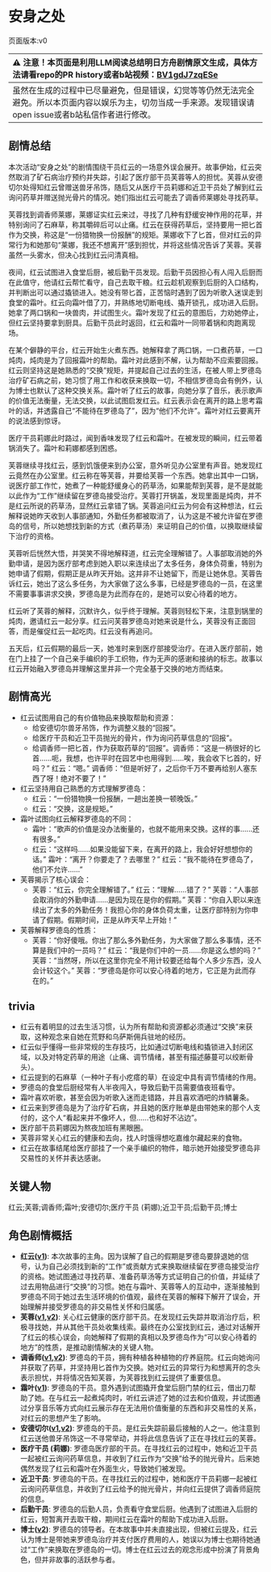 # 安身之处
页面版本:v0
 

| :warning: 注意！本页面是利用LLM阅读总结明日方舟剧情原文生成，具体方法请看repo的PR history或者b站视频：[BV1gdJ7zqESe](https://www.bilibili.com/video/BV1gdJ7zqESe/)         |
|:----------------------------|
| 虽然在生成的过程中已尽量避免，但是错误，幻觉等等仍然无法完全避免。所以本页面内容以娱乐为主，切勿当成一手来源。发现错误请open issue或者b站私信作者进行修改。|



## 剧情总结
本次活动“安身之处”的剧情围绕干员红云的一场意外误会展开。故事伊始，红云突然取消了矿石病治疗预约并失踪，引起了医疗部干员芙蓉等人的担忧。芙蓉从安德切尔处得知红云曾赠送兽牙吊饰，随后又从医疗干员莉娜和近卫干员处了解到红云询问药草并赠送抛光骨片的情况。她们指出红云可能去了调香师莱娜处寻找药草。

芙蓉找到调香师莱娜，莱娜证实红云来过，寻找了几种有舒缓安神作用的花草，并特别询问了石麻草，称其嚼碎后可以止痛。红云在获得药草后，坚持要用一把匕首作为交换，称这是“一份猎物换一份报酬”的规矩。莱娜收下了匕首，但对红云的异常行为和她那句“莱娜，我还不想离开”感到担忧，并将这些情况告诉了芙蓉。芙蓉虽然一头雾水，但决心找到红云问清真相。

夜间，红云试图进入食堂后厨，被后勤干员发现。后勤干员因担心有人闯入后厨而在此值守，他请红云帮忙看守，自己去取干粮。红云趁机观察到后厨的入口结构，并判断出可以通过撬锁进入。她没有带匕首，正苦恼时遇到了因为听歌入迷误走到食堂的霜叶。红云向霜叶借了刀，并熟练地切断电线、撬开锁孔，成功进入后厨。她拿了两口锅和一块兽肉，并试图生火。霜叶发现了红云的意图后，力劝她停止，但红云坚持要拿到厨具。后勤干员此时返回，红云和霜叶一同带着锅和肉跑离现场。

在某个僻静的平台，红云开始生火煮东西。她解释拿了两口锅，一口煮药草，一口炖肉，炖肉是为了回报霜叶的帮助。霜叶对此感到不解，认为帮助不应索要回报。红云则坚持这是她熟悉的“交换”规矩，并提起自己过去的生活，在被人带上罗德岛治疗矿石病之前，她习惯了用工作和收获来换取一切，不相信罗德岛会有例外，认为博士也默认了这种交换关系。霜叶听了红云的故事，向她分享了音乐，表示歌声的价值无法衡量，无法交换，以此试图启发红云。红云表示会在离开的路上思考霜叶的话，并透露自己“不能待在罗德岛了”，因为“他们不允许”。霜叶对红云要离开的说法感到惊讶。

医疗干员莉娜此时路过，闻到香味发现了红云和霜叶。在被发现的瞬间，红云带着锅消失了。霜叶和莉娜都感到困惑。

芙蓉继续寻找红云，感到饥饿便来到办公室，意外听见办公室里有声音。她发现红云竟然在办公室里。红云称在等芙蓉，并要给芙蓉一个东西。她拿出其中一口锅，说医疗部工作忙，她煮了一种能舒缓身心的药草汤，如果能帮到芙蓉，是不是就能以此作为“工作”继续留在罗德岛接受治疗。芙蓉打开锅盖，发现里面是炖肉，并不是红云所说的药草汤，显然红云拿错了锅。芙蓉追问红云为何会有这种想法，红云解释说她昨天收到人事部通知，外勤任务都被取消了，认为这是不被允许留在罗德岛的信号，所以她想找到新的方式（煮药草汤）来证明自己的价值，以换取继续留下治疗的资格。

芙蓉听后恍然大悟，并哭笑不得地解释道，红云完全理解错了。人事部取消她的外勤申请，是因为医疗部考虑到她入职以来连续出了太多任务，身体负荷重，特别为她申请了假期，假期正是从昨天开始。这并非不让她留下，而是让她休息。芙蓉告诉红云，她出了这么多任务，为大家做了这么多事，已经是罗德岛的一员，在这里不需要事事讲求交换，罗德岛是为此而存在的，是她可以安心待着的地方。

红云听了芙蓉的解释，沉默许久，似乎终于理解。芙蓉则轻松下来，注意到锅里的炖肉，邀请红云一起分享。红云问芙蓉罗德岛对她来说是什么，芙蓉没有正面回答，而是催促红云一起吃肉。红云没有再追问。

五天后，红云假期的最后一天，她准时来到医疗部接受治疗。在进入医疗部前，她在门上挂了一个自己亲手编织的手工织物，作为无声的感谢和接纳的标志。故事以红云开始融入罗德岛并理解这里并非一个完全基于交换的地方而结束。
## 剧情高光
- 红云试图用自己的有价值物品来换取帮助和资源：
    - 给安德切尔兽牙吊饰，作为调整义肢的“回报”。
    - 给医疗干员和近卫干员抛光的骨片，作为询问药草信息的“回报”。
    - 给调香师一把匕首，作为获取药草的“回报”。调香师：“这是一柄很好的匕首......呃，我想，也许平时在园艺中也用得到......唉，我会收下匕首的，好吗？” 红云：“嗯。” 调香师：“但是听好了，之后你千万不要再给别人塞东西了呀！绝对不要了！”
- 红云坚持用自己熟悉的方式理解罗德岛：
    - 红云：“一份猎物换一份报酬，一趟出差换一顿晚饭。”
    - 红云：“交换，这是规矩。”
- 霜叶试图向红云解释罗德岛的不同：
    - 霜叶：“歌声的价值是没办法衡量的，也就不能用来交换。这样的事......还有很多。”
    - 红云：“这样吗......如果没能留下来，在离开的路上，我会好好想想你的话。” 霜叶：“离开？你要走了？去哪里？” 红云：“我不能待在罗德岛了，他们不允许......”
- 芙蓉揭示了核心误会：
    - 芙蓉：“红云，你完全理解错了。” 红云：“理解......错了？” 芙蓉：“人事部会取消你的外勤申请......是因为现在是你的假期。” 芙蓉：“你自入职以来连续出了太多的外勤任务！我担心你的身体负荷太重，让医疗部特别为你申请了假期。假期时间，正是从昨天早上开始！”
- 芙蓉解释罗德岛的性质：
    - 芙蓉：“你好傻哦。你出了那么多外勤任务，为大家做了那么多事情，还不算是我们中的一员吗？” 红云：“我是你们中的一员......你是这么想的吗？” 芙蓉：“当然呀，所以在这里你完全不用计较要还给每个人多少东西，没人会计较这个。” 芙蓉：“罗德岛是你可以安心待着的地方，它正是为此而存在的。”
## trivia
- 红云有着明显的过去生活习惯，认为所有帮助和资源都必须通过“交换”来获取，这种观念来自她在荒野和乌萨斯佣兵驻地的经历。
- 红云似乎懂得一些非常规的生存技巧，比如通过切断电线和撬锁进入封闭区域，以及对特定药草的用途（止痛、调节情绪，甚至有描述藤蔓可以绞断骨头）。
- 红云提到的石麻草（一种叶子有小疙瘩的草）在设定中具有调节情绪的作用。
- 罗德岛的食堂后厨经常有人半夜闯入，导致后勤干员需要值夜班看守。
- 霜叶喜欢听歌，甚至会因为听歌入迷而走错路，并且喜欢酒吧的炸鳞薯条。
- 红云来到罗德岛是为了治疗矿石病，并且她的医疗账单是由带她来的那个人支付的，这个人“看起来并不像坏人，但......也和好不沾边”。
- 医疗部干员莉娜因为熬夜加班有黑眼圈。
- 芙蓉非常关心红云的健康和去向，找人时饿得想吃嘉维尔藏起来的食物。
- 红云在故事结尾给医疗部挂了一个亲手编织的物件，暗示她开始接受罗德岛非交易性的关怀并表达感谢。
## 关键人物
红云;芙蓉;调香师;霜叶;安德切尔;医疗干员 (莉娜);近卫干员;后勤干员;博士
## 角色剧情概括
-   **红云([v1](../chars/char_190_clour.md))**: 本次故事的主角。因为误解了自己的假期是罗德岛要辞退她的信号，认为自己必须找到新的“工作”或贡献方式来换取继续留在罗德岛接受治疗的资格。她试图通过寻找药草、准备药草汤等方式证明自己的价值，并延续了过去用物品进行“交换”的习惯。她在与霜叶、芙蓉等人的互动中，逐渐接触到罗德岛不同于她过去生活环境的价值观，最终在芙蓉的解释下解开了误会，开始理解并接受罗德岛的非交易性关怀和归属感。
-   **芙蓉([v1](../chars/char_120_hibisc.md),[v2](../char_v3/char_120_hibisc.md))**: 关心红云健康的医疗部干员。在发现红云失踪并取消治疗后，积极寻找她，并从其他干员处收集线索。最终在办公室找到红云，通过对话解开了红云的核心误会，向她解释了假期的真相以及罗德岛作为“可以安心待着的地方”的性质，是推动剧情解决的关键人物。
-   **调香师([v1](../chars/char_181_flower.md),[v2](../char_v3/char_181_flower.md))**: 罗德岛的干员，拥有种植各种植物的疗养庭院。红云向她询问并获取了药草，并坚持用匕首作为交换。她对红云的异常行为和想离开的念头表示担忧，并将情况告知芙蓉，为芙蓉找到红云提供了重要信息。
-   **霜叶([v1](../chars/char_193_frostl.md))**: 罗德岛的干员。意外遇到试图撬开食堂后厨门禁的红云，借出刀帮助了她。在与红云一起煮炖肉时，听红云讲述了她的过去和价值观，并试图通过分享音乐等方式向红云展示存在无法用价值衡量的东西和非交易性的关系，对红云的思想产生了影响。
-   **安德切尔([v1](../chars/char_211_adnach.md),[v2](../char_v3/char_211_adnach.md))**: 罗德岛的干员。是红云失踪前最后接触的人之一。他注意到红云送他兽牙吊饰这一不寻常举动，并将此信息告诉了正在寻找红云的芙蓉。
-   **医疗干员 (莉娜)**: 罗德岛医疗部的干员。在寻找红云的过程中，她和近卫干员一起被红云询问药草信息，并收到了红云作为“交换”给予的抛光骨片。后来她偶然发现了红云和霜叶在外面生火，导致她们被发现。
-   **近卫干员**: 罗德岛的干员。在寻找红云的过程中，她和医疗干员莉娜一起被红云询问药草信息，并收到了红云给予的抛光骨片，并向红云提供了调香师庭院的信息。
-   **后勤干员**: 罗德岛的后勤人员，负责看守食堂后厨。他遇到了试图进入后厨的红云，短暂离开去取干粮，期间红云在霜叶的帮助下成功进入后厨。
-   **博士([v2](../char_v3/extended_char_bo_shi.md))**: 罗德岛的领导者。在本故事中并未直接出现，但被红云提及，红云认为博士是带她来罗德岛治疗并支付医疗费用的人，她误以为博士也期待她通过“工作”来换取在罗德岛的一切。博士在红云过去的观念形成中扮演了背景角色，但并非故事的活跃参与者。